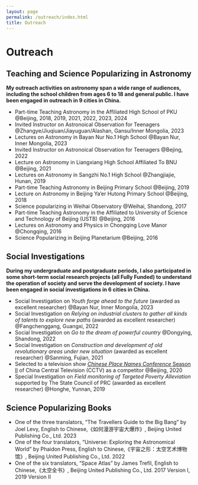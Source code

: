 ```yaml
---
layout: page
permalink: /outreach/index.html
title: Outreach
---
```


# Outreach

## Teaching and Science Popularizing in Astronomy

**My outreach activities on astronomy span a wide range of audiences, including the school children from ages 6 to 18 and general public. I have been engaged in outreach in 9 cities in China.**

- Part-time Teaching Astronomy in the Affiliated High School of PKU @Beijing, 2018, 2019, 2021, 2022, 2023, 2024
- Invited Instructor on Astronoical Observation for Teenagers @Zhangye/Jiuqiuan/Jiayuguan/Alashan, Gansu/Inner Mongolia, 2023
- Lectures on Astronomy in Bayan Nur No.1 High School @Bayan Nur, Inner Mongolia, 2023
- Invited Instructor on Astronoical Observation for Teenagers @Bejing, 2022
- Lecture on Astronomy in Liangxiang High School Affiliated To BNU @Beijing, 2021
- Lectures on Astronomy in Sangzhi No.1 High School @Zhangjiajie, Hunan, 2019
- Part-time Teaching Astronomy in Beijing Primary School @Beijing, 2019
- Lecture on Astronomy in Beijing Ya’er Hutong Primary School @Beijing, 2018
- Science popularizing in Weihai Observatory @Weihai, Shandong, 2017
- Part-time Teaching Astronomy in the Affiliated to University of Science and Technology of Beijing (USTB) @Beijing, 2016
- Lectures on Astronomy and Physics in Chongqing Love Manor @Chongqing, 2016
- Science Popularizing in Beijing Planetarium @Beijing, 2016



## Social Investigations

**During my undergraduate and postgraduate periods, I also participated in some short-term social research projects (all Fully Funded) to understand the operation of society and serve the development of society. I have been engaged in social investigations in 6 cities in China.**

- Social Investigation on *Youth forge ahead to the future* (awarded as excellent researcher) @Bayan Nur, Inner Mongolia, 2023
- Social Investigation on *Relying on industrial clusters to gather all kinds of talents to explore new paths* (awarded as excellent researcher) @Fangchenggang, Guangxi, 2022
- Social Investigation on *Go to the dream of powerful country* @Dongying, Shandong, 2022
- Social Investigation on *Construction and development of old revolutionary areas under new situation* (awarded as excellent researcher) @Sanming, Fujian, 2021
- Selected to a television show [*Chinese Place Names Conference* Season II](https://www.youtube.com/watch?v=qBMtVKDXj84&list=PLfAyWdGHnLdGWAFEC7CTXhApsGZMkHp5A&index=15) of China Central Television (CCTV) as a competitor @Beijing, 2020
- Special Investigation on *Field monitoring of Targeted Poverty Alleviation* supported by The State Council of PRC (awarded as excellent researcher) @Honghe, Yunnan, 2019



## Science Popularizing Books

- One of the three translators, “The Travellers Guide to the Big Bang” by Joel Levy, English to Chinese,《如何漫游宇宙大爆炸》, Beijing United Publishing Co., Ltd. 2023
- One of the four translators, “Universe: Exploring the Astronomical World” by Phaidon Press, English to Chinese,《宇宙之形：太空艺术博物馆》, Beijing United Publishing Co., Ltd. 2022
- One of the six translators, “Space Atlas” by James Trefil, English to Chinese,《太空全书》, Beijing United Publishing Co., Ltd. 2017 Version I, 2019 Version II

